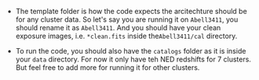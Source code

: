 - The template folder is how the code expects the arcitechture should be for any cluster data. So let's say you are running it on `Abell3411`, you should rename it as `Abell3411`. And you should have your clean exposure images, i.e. `*clean.fits` inside the`Abell3411/cal` directory.

- To run the code, you should also have the `catalogs` folder as it is inside your `data` directory. For now it only have teh NED redshifts for 7 clusters. But feel free to add more for running it for other clusters.  